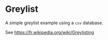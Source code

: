 # Greylist

A simple greylist example using a `csv` database.

See https://fr.wikipedia.org/wiki/Greylisting
